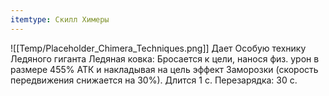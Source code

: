 ```yaml
---
itemtype: Скилл Химеры
---
```

![[Temp/Placeholder_Chimera_Techniques.png]]
Дает Особую технику Ледяного гиганта Ледяная ковка: Бросается к цели, нанося физ. урон в размере 455% АТК и накладывая на цель эффект Заморозки (скорость передвижения снижается на 30%). Длится 1 с. Перезарядка: 30 с.
